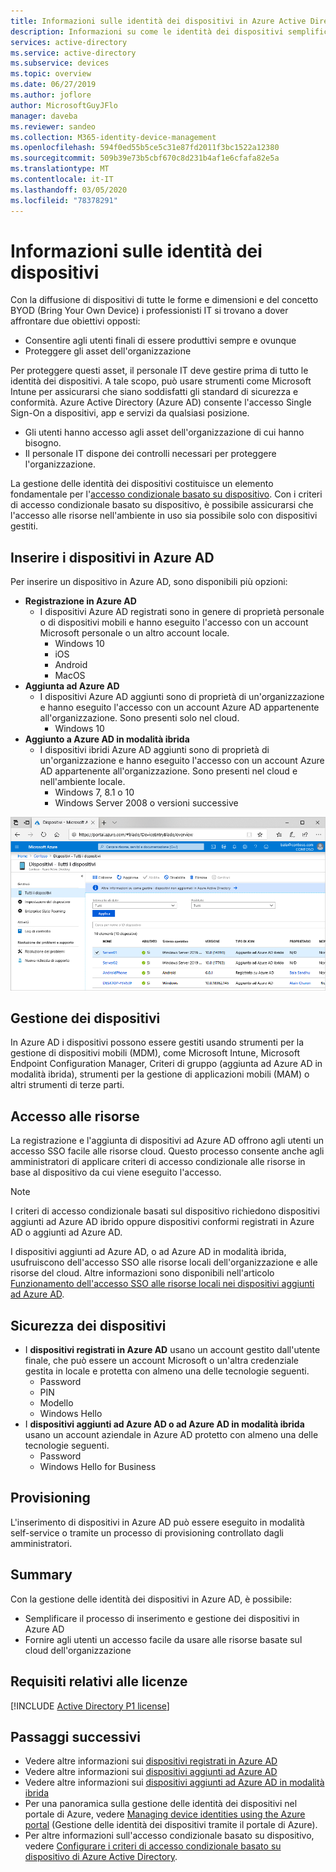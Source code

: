 ```yaml
---
title: Informazioni sulle identità dei dispositivi in Azure Active Directory
description: Informazioni su come le identità dei dispositivi semplificano la gestione dei dispositivi che accedono alle risorse nell'ambiente in uso.
services: active-directory
ms.service: active-directory
ms.subservice: devices
ms.topic: overview
ms.date: 06/27/2019
ms.author: joflore
author: MicrosoftGuyJFlo
manager: daveba
ms.reviewer: sandeo
ms.collection: M365-identity-device-management
ms.openlocfilehash: 594f0ed55b5ce5c31e87fd2011f3bc1522a12380
ms.sourcegitcommit: 509b39e73b5cbf670c8d231b4af1e6cfafa82e5a
ms.translationtype: MT
ms.contentlocale: it-IT
ms.lasthandoff: 03/05/2020
ms.locfileid: "78378291"
---
```

# <a name="what-is-a-device-identity"></a>Informazioni sulle identità dei dispositivi

Con la diffusione di dispositivi di tutte le forme e dimensioni e del concetto BYOD (Bring Your Own Device) i professionisti IT si trovano a dover affrontare due obiettivi opposti:

- Consentire agli utenti finali di essere produttivi sempre e ovunque
- Proteggere gli asset dell'organizzazione

Per proteggere questi asset, il personale IT deve gestire prima di tutto le identità dei dispositivi. A tale scopo, può usare strumenti come Microsoft Intune per assicurarsi che siano soddisfatti gli standard di sicurezza e conformità. Azure Active Directory (Azure AD) consente l'accesso Single Sign-On a dispositivi, app e servizi da qualsiasi posizione.

- Gli utenti hanno accesso agli asset dell'organizzazione di cui hanno bisogno. 
- Il personale IT dispone dei controlli necessari per proteggere l'organizzazione.

La gestione delle identità dei dispositivi costituisce un elemento fondamentale per l'[accesso condizionale basato su dispositivo](../conditional-access/require-managed-devices.md). Con i criteri di accesso condizionale basato su dispositivo, è possibile assicurarsi che l'accesso alle risorse nell'ambiente in uso sia possibile solo con dispositivi gestiti.

## <a name="getting-devices-in-azure-ad"></a>Inserire i dispositivi in Azure AD

Per inserire un dispositivo in Azure AD, sono disponibili più opzioni:

- **Registrazione in Azure AD**
   - I dispositivi Azure AD registrati sono in genere di proprietà personale o di dispositivi mobili e hanno eseguito l'accesso con un account Microsoft personale o un altro account locale.
      - Windows 10
      - iOS
      - Android
      - MacOS
- **Aggiunta ad Azure AD**
   - I dispositivi Azure AD aggiunti sono di proprietà di un'organizzazione e hanno eseguito l'accesso con un account Azure AD appartenente all'organizzazione. Sono presenti solo nel cloud.
      - Windows 10 
- **Aggiunto a Azure AD in modalità ibrida**
   - I dispositivi ibridi Azure AD aggiunti sono di proprietà di un'organizzazione e hanno eseguito l'accesso con un account Azure AD appartenente all'organizzazione. Sono presenti nel cloud e nell'ambiente locale.
      - Windows 7, 8.1 o 10
      - Windows Server 2008 o versioni successive

![Dispositivi visualizzati nel pannello Dispositivi di Azure AD](./media/overview/azure-active-directory-devices-all-devices.png)

## <a name="device-management"></a>Gestione dei dispositivi

In Azure AD i dispositivi possono essere gestiti usando strumenti per la gestione di dispositivi mobili (MDM), come Microsoft Intune, Microsoft Endpoint Configuration Manager, Criteri di gruppo (aggiunta ad Azure AD in modalità ibrida), strumenti per la gestione di applicazioni mobili (MAM) o altri strumenti di terze parti.

## <a name="resource-access"></a>Accesso alle risorse

La registrazione e l'aggiunta di dispositivi ad Azure AD offrono agli utenti un accesso SSO facile alle risorse cloud. Questo processo consente anche agli amministratori di applicare criteri di accesso condizionale alle risorse in base al dispositivo da cui viene eseguito l'accesso. 

> [!NOTE]
> I criteri di accesso condizionale basati sul dispositivo richiedono dispositivi aggiunti ad Azure AD ibrido oppure dispositivi conformi registrati in Azure AD o aggiunti ad Azure AD.

I dispositivi aggiunti ad Azure AD, o ad Azure AD in modalità ibrida, usufruiscono dell'accesso SSO alle risorse locali dell'organizzazione e alle risorse del cloud. Altre informazioni sono disponibili nell'articolo [Funzionamento dell'accesso SSO alle risorse locali nei dispositivi aggiunti ad Azure AD](azuread-join-sso.md).

## <a name="device-security"></a>Sicurezza dei dispositivi

- I **dispositivi registrati in Azure AD** usano un account gestito dall'utente finale, che può essere un account Microsoft o un'altra credenziale gestita in locale e protetta con almeno una delle tecnologie seguenti.
   - Password
   - PIN
   - Modello
   - Windows Hello
- I **dispositivi aggiunti ad Azure AD o ad Azure AD in modalità ibrida** usano un account aziendale in Azure AD protetto con almeno una delle tecnologie seguenti.
   - Password
   - Windows Hello for Business

## <a name="provisioning"></a>Provisioning

L'inserimento di dispositivi in Azure AD può essere eseguito in modalità self-service o tramite un processo di provisioning controllato dagli amministratori.

## <a name="summary"></a>Summary

Con la gestione delle identità dei dispositivi in Azure AD, è possibile:

- Semplificare il processo di inserimento e gestione dei dispositivi in Azure AD
- Fornire agli utenti un accesso facile da usare alle risorse basate sul cloud dell'organizzazione

## <a name="license-requirements"></a>Requisiti relativi alle licenze

[!INCLUDE [Active Directory P1 license](../../../includes/active-directory-p1-license.md)]

## <a name="next-steps"></a>Passaggi successivi

- Vedere altre informazioni sui [dispositivi registrati in Azure AD](concept-azure-ad-register.md)
- Vedere altre informazioni sui [dispositivi aggiunti ad Azure AD](concept-azure-ad-join.md)
- Vedere altre informazioni sui [dispositivi aggiunti ad Azure AD in modalità ibrida](concept-azure-ad-join-hybrid.md)
- Per una panoramica sulla gestione delle identità dei dispositivi nel portale di Azure, vedere [Managing device identities using the Azure portal](device-management-azure-portal.md) (Gestione delle identità dei dispositivi tramite il portale di Azure).
- Per altre informazioni sull'accesso condizionale basato su dispositivo, vedere [Configurare i criteri di accesso condizionale basato su dispositivo di Azure Active Directory](../conditional-access/require-managed-devices.md).
